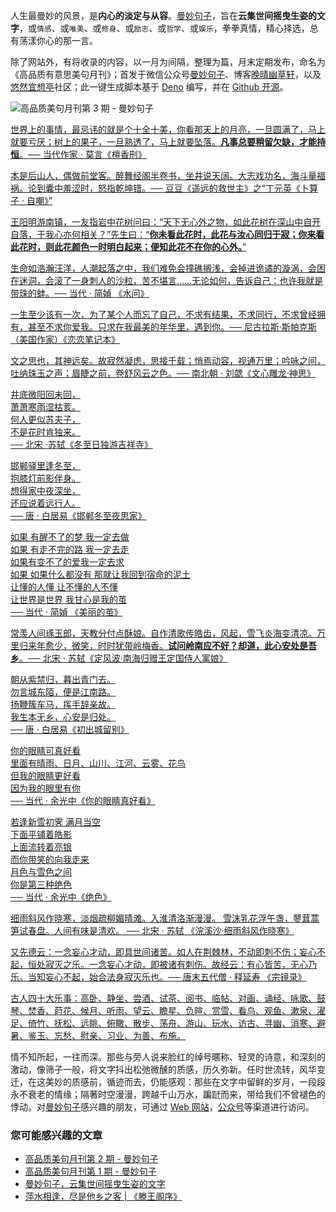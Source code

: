 人生最曼妙的风景，是**内心的淡定与从容**。[曼妙句子](https://read.lovejade.cn/)，旨在**云集世间摇曳生姿的文字**，或`情感`、或`唯美`、或`修身`、或`励志`、或`哲学`、或`娱乐`，拳拳真情，精心择选，总有荡漾你心的那一言。

除了网站外，有将收录的内容，以一月为间隔，整理为篇，月末定期发布，命名为《高品质有意思美句月刊》；首发于微信公众号[曼妙句子](https://mp.weixin.qq.com/mp/appmsgalbum?__biz=Mzk0NzI5NjQ3Mg==&action=getalbum&album_id=2103726193429512196)、博客[晚晴幽草轩](https://www.jeffjade.com)，以及[悠然宜想亭](https://forum.lovejade.cn/)社区；此一键生成脚本基于 [Deno](https://nicelinks.site/post/602d30aad099ff5688618591) 编写，并在 [Github 开源](https://github.com/nicejade/sentences-monthly-newsletter)。

![高品质美句月刊第 3 期 - 曼妙句子](https://image.nicelinks.site/jpg/nice-links-003.jpg)

[世界上的事情，最忌讳的就是个十全十美，你看那天上的月亮，一旦圆满了，马上就要亏厌；树上的果子，一旦熟透了，马上就要坠落。**凡事总要稍留欠缺，才能持恒**。── 当代作家 · 莫言《檀香刑》](https://read.lovejade.cn/p/61ceea575be6454b4e3d5151)

[本是后山人，偶做前堂客。醉舞经阁半卷书，坐井说天阔。大志戏功名，海斗量福祸。论到囊中羞涩时，怒指乾坤错。── 豆豆《遥远的救世主》之“丁元英《卜算子 · 自嘲》”](https://read.lovejade.cn/p/61cee9835be6454b4e3d5150)

[王阳明游南镇，一友指岩中花树问曰：“天下无心外之物，如此花树在深山中自开自落，于我心亦何相关？”先生曰：“**你未看此花时，此花与汝心同归于寂；你来看此花时，则此花颜色一时明白起来；便知此花不在你的心外。**”](https://read.lovejade.cn/p/61c9dec15be6454b4e3d514a)

[生命如浩瀚汪洋，人潮起落之中，我们难免会撞礁搁浅，会掉进诡谲的漩涡，会困在迷洞，会滚了一身刺人的沙粒，苦不堪言……无论如何，告诉自己：也许我就是带珠的蚌。── 当代 · 简媜 《水问》
](https://read.lovejade.cn/p/61c88eec5be6454b4e3d5145)

[一生至少该有一次，为了某个人而忘了自己，不求有结果，不求同行，不求曾经拥有，甚至不求你爱我。只求在我最美的年华里，遇到你。── 尼古拉斯·斯帕克斯（美国作家）《恋恋笔记本》
](https://read.lovejade.cn/p/61c88ed35be6454b4e3d5144)

[文之思也，其神远矣。故寂然凝虑，思接千载；悄焉动容，视通万里；吟咏之间，吐纳珠玉之声；眉睫之前，卷舒风云之色。── 南北朝 · 刘勰《文心雕龙·神思》](https://read.lovejade.cn/p/61c88eac5be6454b4e3d5143)

[井底微阳回未回，  
萧萧寒雨湿枯荄。  
何人更似苏夫子，  
不是花时肯独来。  
── 北宋 ·苏轼《冬至日独游吉祥寺》](https://read.lovejade.cn/p/61c15cab70b0de20e2d01b31)

[邯郸驿里逢冬至，  
抱膝灯前影伴身。  
想得家中夜深坐，  
还应说着远行人。  
── 唐 · 白居易《邯郸冬至夜思家》](https://read.lovejade.cn/p/61c15c8a70b0de20e2d01b30)

[如果 有醒不了的梦 我一定去做  
如果 有走不完的路 我一定去走  
如果有变不了的爱我一定去求  
如果 如果什么都没有 那就让我回到宿命的泥土  
让懂的人懂 让不懂的人不懂  
让世界是世界 我甘心是我的茧  
── 当代 · 简媜 《美丽的茧》](https://read.lovejade.cn/p/61c091cd70b0de20e2d01b2f)

[常羡人间琢玉郎，天教分付点酥娘。自作清歌传皓齿，风起，雪飞炎海变清凉。万里归来年愈少，微笑，时时犹带岭梅香。**试问岭南应不好？却道，此心安处是吾乡**。── 北宋 · 苏轼《定风波·南海归赠王定国侍人寓娘》](https://read.lovejade.cn/p/61c016ad70b0de20e2d01b2c)

[朝从紫禁归，暮出青门去。  
勿言城东陌，便是江南路。  
扬鞭簇车马，挥手辞亲故。  
我生本无乡，心安是归处。  
── 唐 · 白居易《初出城留别》](https://read.lovejade.cn/p/61c015ce70b0de20e2d01b2b)

[你的眼睛可真好看  
里面有晴雨、日月、山川、江河、云雾、花鸟  
但我的眼睛更好看  
因为我的眼里有你  
── 当代 · 余光中《你的眼睛真好看》](https://read.lovejade.cn/p/61bcd56670b0de20e2d01b26)

[若逢新雪初霁 满月当空  
下面平铺着皓影  
上面流转着亮银  
而你带笑的向我走来  
月色与雪色之间  
你是第三种绝色  
── 当代 · 余光中《绝色》](https://read.lovejade.cn/p/61bc219d70b0de20e2d01b25)

[细雨斜风作晓寒，淡烟疏柳媚晴滩。入淮清洛渐漫漫。
雪沫乳花浮午盏，蓼茸蒿笋试春盘。人间有味是清欢。
── 北宋 · 苏轼 《浣溪沙·细雨斜风作晓寒》](https://read.lovejade.cn/p/61b21ada48f785032a2400b2)

[又先德云：一念妄心才动，即具世间诸苦。如人在荆棘林，不动即刺不伤；妄心不起，恒处寂灭之乐。一念妄心才动，即被诸有刺伤。故经云：有心皆苦，无心乃乐。当知妄心不起，始合法身寂灭乐也。── 唐末五代僧 · 释延寿 《宗镜录》](https://read.lovejade.cn/p/61aafa3c2afff60541cdbaa5)

[古人四十大乐事：高卧、静坐、尝酒、试茶、阅书、临帖、对画、诵经、咏歌、鼓琴、焚香、莳花、候月、听雨、望云、瞻星、负暄、赏雪、看鸟、观鱼、漱泉、濯足、倚竹、抚松、远眺、俯瞰、散步、荡舟、游山、玩水、访古、寻幽、消寒、避暑、鉴玉、忘愁、慰亲、习业、为善、布施。](https://read.lovejade.cn/p/61aaf5db2afff60541cdbaa4)

情不知所起，一往而深。那些与旁人说来脸红的绰号暱称、轻灵的诗意，和深刻的激动，像筛子一般，将文字抖出松弛微醺的质感，历久弥新。任时世流转，风华变迁，在这美妙的质感前，循迹而去，仍能感观：那些在文字中留鲜的岁月，一段段永不衰老的情缘；隔著时空漫漫，跨越千山万水，蹁跹而来，带给我们不曾褪色的悸动。对[曼妙句子](http://read.lovejade.cn/)感兴趣的朋友，可通过 [Web 网站](http://read.lovejade.cn/)，[公众号](https://mp.weixin.qq.com/mp/appmsgalbum?__biz=Mzk0NzI5NjQ3Mg==&action=getalbum&album_id=2103726193429512196)等渠道进行访问。

### 您可能感兴趣的文章

- [高品质美句月刊第 2 期 - 曼妙句子](https://forum.lovejade.cn/d/124-2)
- [高品质美句月刊第 1 期 - 曼妙句子](https://forum.lovejade.cn/d/113-1)
- [曼妙句子，云集世间摇曳生姿的文字](https://forum.lovejade.cn/d/111)
- [萍水相逢，尽是他乡之客 | 《滕王阁序》](https://forum.lovejade.cn/d/73)
